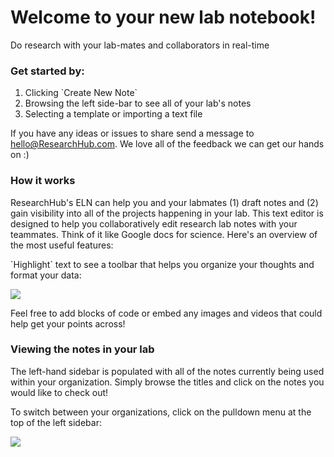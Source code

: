 # Welcome to your new lab notebook!

Do research with your lab-mates and collaborators in real-time

### Get started by:

1.  Clicking \`Create New Note\`
2.  Browsing the left side-bar to see all of your lab's notes
3.  Selecting a template or importing a text file

If you have any ideas or issues to share send a message to [hello@ResearchHub.com](mailto:hello@ResearchHub.com). We love all of the feedback we can get our hands on :)

### How it works

ResearchHub's ELN can help you and your labmates (1) draft notes and (2) gain visibility into all of the projects happening in your lab. This text editor is designed to help you collaboratively edit research lab notes with your teammates. Think of it like Google docs for science. Here's an overview of the most useful features:

\`Highlight\` text to see a toolbar that helps you organize your thoughts and format your data:

![](https://researchhub-paper-dev1.s3.amazonaws.com/comment_files/png/b6bab24c661d0fd7d4d5ece163b286d3.png)

Feel free to add blocks of code or embed any images and videos that could help get your points across!

### Viewing the notes in your lab

The left-hand sidebar is populated with all of the notes currently being used within your organization. Simply browse the titles and click on the notes you would like to check out!

To switch between your organizations, click on the pulldown menu at the top of the left sidebar:

![](https://researchhub-paper-dev1.s3.amazonaws.com/comment_files/png/c9deda39670b8db2267039023e3d257c.png)
